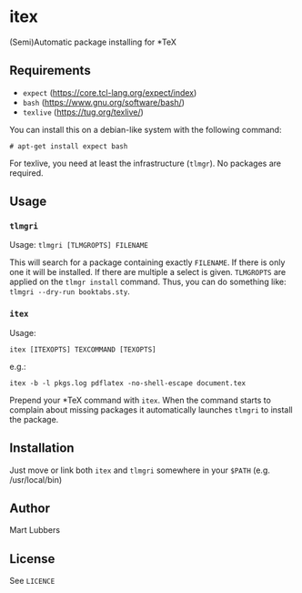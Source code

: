 # itex
(Semi)Automatic package installing for \*TeX

## Requirements
- `expect` (https://core.tcl-lang.org/expect/index)
- `bash` (https://www.gnu.org/software/bash/)
- `texlive` (https://tug.org/texlive/)

You can install this on a debian-like system with the following command:

    # apt-get install expect bash

For texlive, you need at least the infrastructure (`tlmgr`). No packages are
required.

## Usage
### `tlmgri`
Usage: `tlmgri [TLMGROPTS] FILENAME`

This will search for a package containing exactly `FILENAME`. If there is only
one it will be installed. If there are multiple a select is given. `TLMGROPTS`
are applied on the `tlmgr install` command. Thus, you can do something like:
`tlmgri --dry-run booktabs.sty`.

### `itex`
Usage: 

    itex [ITEXOPTS] TEXCOMMAND [TEXOPTS]

e.g.:

    itex -b -l pkgs.log pdflatex -no-shell-escape document.tex

Prepend your \*TeX command with `itex`. When the command starts to complain
about missing packages it automatically launches `tlmgri` to install the
package.

## Installation
Just move or link both `itex` and `tlmgri` somewhere in your `$PATH` (e.g.
/usr/local/bin)

## Author
Mart Lubbers

## License
See `LICENCE`

